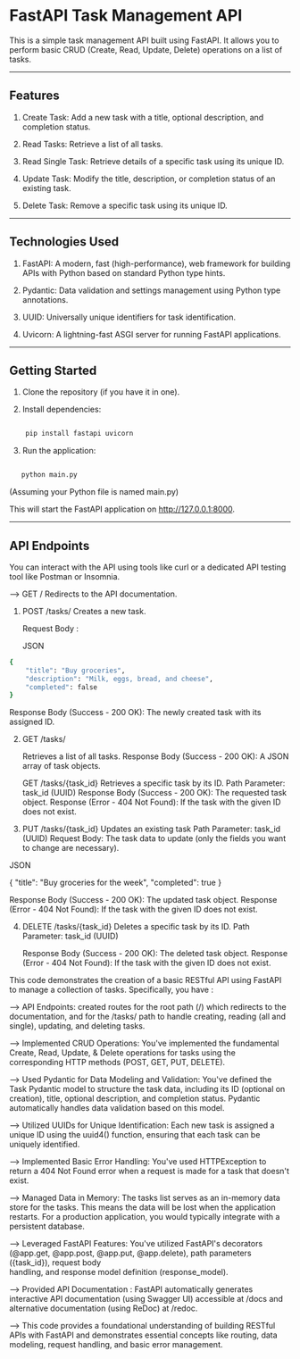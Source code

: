 # FastAPI Task Management API

This is a simple task management API built using FastAPI. It allows you to perform basic CRUD (Create, Read, Update, Delete) operations on a list of tasks.

---

## Features

   1. Create Task: Add a new task with a title, optional description, and completion status.
   
   2. Read Tasks: Retrieve a list of all tasks.

   3. Read Single Task: Retrieve details of a specific task using its unique ID.
   
   4. Update Task: Modify the title, description, or completion status of an existing task.  
   
   5. Delete Task: Remove a specific task using its unique ID.

---

## Technologies Used

  1. FastAPI: A modern, fast (high-performance), web framework for building APIs with Python based on standard Python type hints.
  
  2. Pydantic: Data validation and settings management using Python type annotations.
  
  3. UUID: Universally unique identifiers for task identification.
  
  4. Uvicorn: A lightning-fast ASGI server for running FastAPI applications.  

---

## Getting Started

1. Clone the repository (if you have it in one).

2. Install dependencies:
```Bash

    pip install fastapi uvicorn

```

3. Run the application:

```Bash

   python main.py

```
   (Assuming your Python file is named main.py)

   This will start the FastAPI application on http://127.0.0.1:8000.

---

## API Endpoints

You can interact with the API using tools like curl or a dedicated API testing tool like Postman or Insomnia.

--> GET /
     Redirects to the API documentation.

1. POST /tasks/
     Creates a new task.

     Request Body :

     JSON
```bash
{
    "title": "Buy groceries",
    "description": "Milk, eggs, bread, and cheese",
    "completed": false
}
```
Response Body (Success - 200 OK): The newly created task with its assigned ID.

2. GET /tasks/

   Retrieves a list of all tasks.
   Response Body (Success - 200 OK): A JSON array of task objects.


   GET /tasks/{task_id}
   Retrieves a specific task by its ID.
   Path Parameter: task_id (UUID)
   Response Body (Success - 200 OK): The requested task object.
   Response (Error - 404 Not Found): If the task with the given ID does not exist.

3. PUT /tasks/{task_id}
   Updates an existing task
   Path Parameter: task_id (UUID)
   Request Body: The task data to update (only the fields you want to change are necessary).

JSON

{
    "title": "Buy groceries for the week",
    "completed": true
}

Response Body (Success - 200 OK): The updated task object.
Response (Error - 404 Not Found): If the task with the given ID does not exist.


4. DELETE /tasks/{task_id}
   Deletes a specific task by its ID.
   Path Parameter: task_id (UUID)

   Response Body (Success - 200 OK): The deleted task object.
   Response (Error - 404 Not Found): If the task with the given ID does not exist.


This code demonstrates the creation of a basic RESTful API using FastAPI to manage a collection of tasks. Specifically, you have :

--> API Endpoints: created routes for the root path (/) which redirects to the documentation, and for the /tasks/ path to handle creating, reading (all and single), updating, and deleting tasks.

--> Implemented CRUD Operations: You've implemented the fundamental Create, Read, Update, & Delete operations for tasks
    using the corresponding HTTP methods (POST, GET, PUT, DELETE).

--> Used Pydantic for Data Modeling and Validation: You've defined the Task Pydantic model to structure the task data,
    including its ID (optional on creation), title, optional description, and completion status. Pydantic automatically
    handles data validation based on this model.

--> Utilized UUIDs for Unique Identification: Each new task is assigned a unique ID using the uuid4() function,
    ensuring that each task can be uniquely identified.

--> Implemented Basic Error Handling: You've used HTTPException to return a 404 Not Found error when a request is made for a task that doesn't exist.

--> Managed Data in Memory: The tasks list serves as an in-memory data store for the tasks. This means the data will be lost when the application restarts.
    For a production application, you would typically integrate with a persistent database.

--> Leveraged FastAPI Features: You've utilized FastAPI's decorators (@app.get, @app.post, @app.put, @app.delete), path parameters ({task_id}), request body    
    handling, and response model definition (response_model).

--> Provided API Documentation : FastAPI automatically generates interactive API documentation (using Swagger UI) accessible at /docs and alternative
    documentation (using ReDoc) at /redoc.

--> This code provides a foundational understanding of building RESTful APIs with FastAPI and demonstrates essential concepts like routing, data modeling, request handling, and basic error management.
